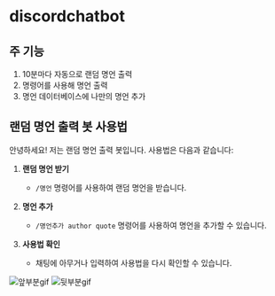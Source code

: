 # discordchatbot

## 주 기능
1. 10분마다 자동으로 랜덤 명언 출력
2. 명령어를 사용해 명언 출력
3. 명언 데이터베이스에 나만의 명언 추가

## 랜덤 명언 출력 봇 사용법

안녕하세요! 저는 랜덤 명언 출력 봇입니다. 사용법은 다음과 같습니다:

1. **랜덤 명언 받기**
   - `/명언` 명령어를 사용하여 랜덤 명언을 받습니다.

2. **명언 추가**
   - `/명언추가 author quote` 명령어를 사용하여 명언을 추가할 수 있습니다.
   
3. **사용법 확인**
   - 채팅에 아무거나 입력하여 사용법을 다시 확인할 수 있습니다.


![앞부분gif](https://github.com/user-attachments/assets/0a324457-bfbf-4c4b-a6da-bc0d25c4e165)
![뒷부분gif](https://github.com/user-attachments/assets/bab47adf-fbcb-42ea-b6a0-23aedf2ffbda)

